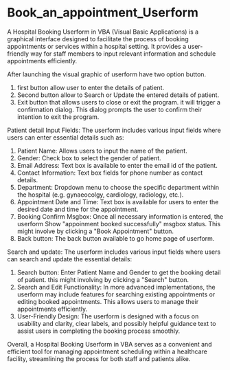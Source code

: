 # Book_an_appointment_Userform
A Hospital Booking Userform in VBA (Visual Basic Applications) is a graphical interface designed to facilitate the process of booking appointments or services within a hospital setting. It provides a user-friendly way for staff members to input relevant information and schedule appointments efficiently.

After launching the visual graphic of userform have two option button.
1. first button allow user to enter the details of patient.
2. Second button allow to Search or Update the entered details of patient.
3. Exit button that allows users to close or exit the program. it will trigger a confirmation dialog.
   This dialog prompts the user to confirm their intention to exit the program.

Patient detail Input Fields: The userform includes various input fields where users can enter essential details such as:

1. Patient Name: Allows users to input the name of the patient.
2. Gender: Check box to select the gender of patient.
3. Email Address: Text box is available to enter the email id of the patient.
4. Contact Information: Text box fields for phone number as contact details.
5. Department: Dropdown menu to choose the specific department within the hospital (e.g. gynaeocolgy, cardiology, radiology, etc.).
6. Appointment Date and Time: Text box is available for users to enter the desired date and time for the appointment.
7. Booking Confirm Msgbox: Once all necessary information is entered, the userform Show "appoinment booked successfully" msgbox status. This might involve by clicking a "Book Appointment" button.
8. Back button: The back button available to go home page of userform. 

Search and update: The userform includes various input fields where users can search and update the essential details:

1. Search button: Enter Patient Name and Gender to get the booking detail of patient. this might involving by clicking a "Search" button.
2. Search and Edit Functionality: In more advanced implementations, the userform may include features for searching existing appointments or editing booked appointments. This allows users to manage their appointments efficiently.
3. User-Friendly Design: The userform is designed with a focus on usability and clarity, clear labels, and possibly helpful guidance text to assist users in completing the booking process smoothly.


Overall, a Hospital Booking Userform in VBA serves as a convenient and efficient tool for managing appointment scheduling within a healthcare facility, streamlining the process for both staff and patients alike.
